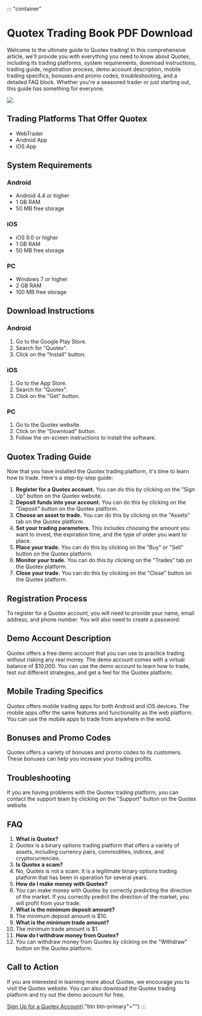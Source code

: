 ::: \"container\"
# Quotex Trading Book PDF Download

Welcome to the ultimate guide to Quotex trading! In this comprehensive
article, we\'ll provide you with everything you need to know about
Quotex, including its trading platforms, system requirements, download
instructions, trading guide, registration process, demo account
description, mobile trading specifics, bonuses and promo codes,
troubleshooting, and a detailed FAQ block. Whether you\'re a seasoned
trader or just starting out, this guide has something for everyone.

[![](https://static.quotex.io/files/4_en/300_250.jpg)](https://traff.sbs/brokerqxlid)

## Trading Platforms That Offer Quotex

-   WebTrader
-   Android App
-   iOS App

## System Requirements

### Android

-   Android 4.4 or higher
-   1 GB RAM
-   50 MB free storage

### iOS

-   iOS 9.0 or higher
-   1 GB RAM
-   50 MB free storage

### PC

-   Windows 7 or higher
-   2 GB RAM
-   100 MB free storage

## Download Instructions

### Android

1.  Go to the Google Play Store.
2.  Search for "Quotex".
3.  Click on the "Install" button.

### iOS

1.  Go to the App Store.
2.  Search for "Quotex".
3.  Click on the "Get" button.

### PC

1.  Go to the Quotex website.
2.  Click on the "Download" button.
3.  Follow the on-screen instructions to install the software.

## Quotex Trading Guide

Now that you have installed the Quotex trading platform, it\'s time to
learn how to trade. Here\'s a step-by-step guide:

1.  **Register for a Quotex account.** You can do this by clicking on
    the "Sign Up" button on the Quotex website.
2.  **Deposit funds into your account.** You can do this by clicking on
    the "Deposit" button on the Quotex platform.
3.  **Choose an asset to trade.** You can do this by clicking on the
    "Assets" tab on the Quotex platform.
4.  **Set your trading parameters.** This includes choosing the amount
    you want to invest, the expiration time, and the type of order you
    want to place.
5.  **Place your trade.** You can do this by clicking on the "Buy"
    or "Sell" button on the Quotex platform.
6.  **Monitor your trade.** You can do this by clicking on the
    "Trades" tab on the Quotex platform.
7.  **Close your trade.** You can do this by clicking on the
    "Close" button on the Quotex platform.

## Registration Process

To register for a Quotex account, you will need to provide your name,
email address, and phone number. You will also need to create a
password.

## Demo Account Description

Quotex offers a free demo account that you can use to practice trading
without risking any real money. The demo account comes with a virtual
balance of \$10,000. You can use the demo account to learn how to trade,
test out different strategies, and get a feel for the Quotex platform.

## Mobile Trading Specifics

Quotex offers mobile trading apps for both Android and iOS devices. The
mobile apps offer the same features and functionality as the web
platform. You can use the mobile apps to trade from anywhere in the
world.

## Bonuses and Promo Codes

Quotex offers a variety of bonuses and promo codes to its customers.
These bonuses can help you increase your trading profits.

## Troubleshooting

If you are having problems with the Quotex trading platform, you can
contact the support team by clicking on the "Support" button on
the Quotex website.

## FAQ

1.  **What is Quotex?**
2.  Quotex is a binary options trading platform that offers a variety of
    assets, including currency pairs, commodities, indices, and
    cryptocurrencies.
3.  **Is Quotex a scam?**
4.  No, Quotex is not a scam. It is a legitimate binary options trading
    platform that has been in operation for several years.
5.  **How do I make money with Quotex?**
6.  You can make money with Quotex by correctly predicting the direction
    of the market. If you correctly predict the direction of the market,
    you will profit from your trade.
7.  **What is the minimum deposit amount?**
8.  The minimum deposit amount is \$10.
9.  **What is the minimum trade amount?**
10. The minimum trade amount is \$1.
11. **How do I withdraw money from Quotex?**
12. You can withdraw money from Quotex by clicking on the
    "Withdraw" button on the Quotex platform.

## Call to Action

If you are interested in learning more about Quotex, we encourage you to
visit the Quotex website. You can also download the Quotex trading
platform and try out the demo account for free.

[Sign Up for a Quotex
Account](\%22https://traff.sbs/brokerqxsignup\%22){."btn
btn-primary"=""}
:::

